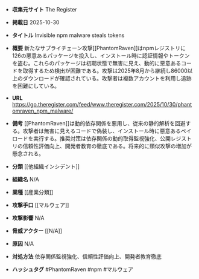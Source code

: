- **収集元サイト**
The Register

- **掲載日**
2025-10-30

- **タイトル**
Invisible npm malware steals tokens

- **概要**
新たなサプライチェーン攻撃[[PhantomRaven]]はnpmレジストリに126の悪意あるパッケージを投入し、インストール時に認証情報やトークンを盗む。これらのパッケージは初期状態で無害に見え、動的に悪意あるコードを取得するため検出が困難である。攻撃は2025年8月から継続し86000以上のダウンロードが確認されている。攻撃者は複数アカウントを利用し追跡を困難にしている。

- **URL**
https://go.theregister.com/feed/www.theregister.com/2025/10/30/phantomraven_npm_malware/

- **備考**
[[PhantomRaven]]は動的依存関係を悪用し、従来の静的解析を回避する。攻撃者は無害に見えるコードで偽装し、インストール時に悪意あるペイロードを実行する。推奨対策は依存関係の動的取得監視強化、公開レジストリの信頼性評価向上、開発者教育の徹底である。将来的に類似攻撃の増加が懸念される。

- **分類**
[[他組織インシデント]]

- **組織名**
N/A

- **業種**
[[産業分類]]

- **攻撃手口**
[[マルウェア]]

- **攻撃影響**
N/A

- **脅威アクター**
[[N/A]]

- **原因**
N/A

- **対処方法**
依存関係監視強化、信頼性評価向上、開発者教育徹底

- **ハッシュタグ**
#PhantomRaven #npm #マルウェア
